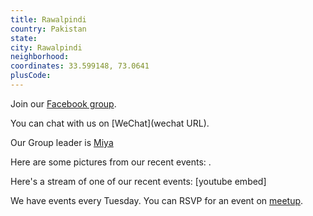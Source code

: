 ```yaml
---
title: Rawalpindi
country: Pakistan
state: 
city: Rawalpindi
neighborhood: 
coordinates: 33.599148, 73.0641
plusCode:
---
```

Join our [Facebook group](https://www.facebook.com/groups/free.code.camp.rawalpindi).

You can chat with us on [WeChat](wechat URL).

Our Group leader is [Miya](freecodecamp.org/miya)

Here are some pictures from our recent events:
![]().

Here's a stream of one of our recent events:
[youtube embed]

We have events every Tuesday. You can RSVP for an event on [meetup](meetupurl).
